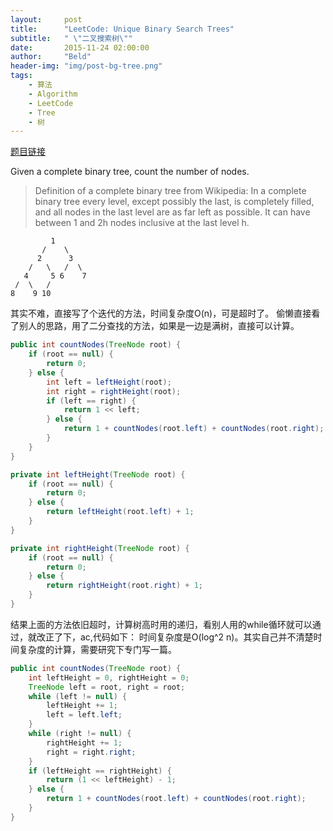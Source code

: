 ```yaml
---
layout:     post
title:      "LeetCode: Unique Binary Search Trees"
subtitle:   " \"二叉搜索树\""
date:       2015-11-24 02:00:00
author:     "Beld"
header-img: "img/post-bg-tree.png"
tags:
    - 算法
    - Algorithm
    - LeetCode
    - Tree
    - 树
---
```


[题目链接](https://leetcode.com/problems/count-complete-tree-nodes/)

Given a complete binary tree, count the number of nodes.

>Definition of a complete binary tree from Wikipedia:
In a complete binary tree every level, except possibly the last, is completely filled, and all nodes in the last level are as far left as possible. It can have between 1 and 2h nodes inclusive at the last level h.

```
         1
       /    \
      2      3
    /   \   /  \
   4     5 6    7
 /  \   /
8    9 10
```
其实不难，直接写了个迭代的方法，时间复杂度O(n)，可是超时了。
偷懒直接看了别人的思路，用了二分查找的方法，如果是一边是满树，直接可以计算。

```java
public int countNodes(TreeNode root) {
    if (root == null) {
        return 0;
    } else {
        int left = leftHeight(root);
        int right = rightHeight(root);
        if (left == right) {
            return 1 << left;
        } else {
            return 1 + countNodes(root.left) + countNodes(root.right);
        }
    }
}

private int leftHeight(TreeNode root) {
    if (root == null) {
        return 0;
    } else {
        return leftHeight(root.left) + 1;
    }
}

private int rightHeight(TreeNode root) {
    if (root == null) {
        return 0;
    } else {
        return rightHeight(root.right) + 1;
    }
}
```

结果上面的方法依旧超时，计算树高时用的递归，看别人用的while循环就可以通过，就改正了下，ac,代码如下：
时间复杂度是O(log^2 n)。其实自己并不清楚时间复杂度的计算，需要研究下专门写一篇。
```java
public int countNodes(TreeNode root) {
    int leftHeight = 0, rightHeight = 0;
    TreeNode left = root, right = root;
    while (left != null) {
        leftHeight += 1;
        left = left.left;
    }
    while (right != null) {
        rightHeight += 1;
        right = right.right;
    }
    if (leftHeight == rightHeight) {
        return (1 << leftHeight) - 1;
    } else {
        return 1 + countNodes(root.left) + countNodes(root.right);
    }
}
```
